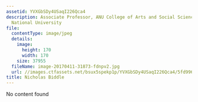 ```yaml
---
assetid: YVXGbSDy4USaqI226Qca4
description: Associate Professor, ANU College of Arts and Social Sciences, Australian
  National University
file:
  contentType: image/jpeg
  details:
    image:
      height: 170
      width: 170
    size: 37955
  fileName: image-20170411-31873-fdnpv2.jpg
  url: //images.ctfassets.net/bsux5spekp1p/YVXGbSDy4USaqI226Qca4/5fd99670f054beade4fa3ea0612b3250/image-20170411-31873-fdnpv2.jpg
title: Nicholas Biddle
---
```

No content found